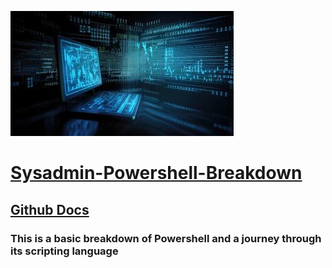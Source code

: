 ![image alt](https://github.com/josh-butler93/Sysadmin-Essentials/blob/b85f75aca31fea070ad80659fbbe03d14978f781/SysAdminEssentials.jpg)
# [Sysadmin-Powershell-Breakdown](https://learn.microsoft.com/en-us/powershell/module/microsoft.powershell.core/about/about_operators?view=powershell-7.5)
## [Github Docs](https://docs.github.com/en/get-started/writing-on-github/getting-started-with-writing-and-formatting-on-github/basic-writing-and-formatting-syntax)
### This is a basic breakdown of Powershell and a journey through its scripting language


